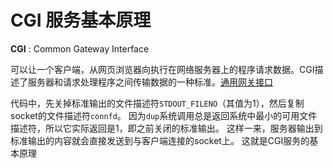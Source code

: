 # CGI 服务基本原理

**CGI** : Common Gateway Interface

可以让一个客户端，从网页浏览器向执行在网络服务器上的程序请求数据。CGI描述了服务器和请求处理程序之间传输数据的一种标准。[通用网关接口](https://zh.wikipedia.org/wiki/%E9%80%9A%E7%94%A8%E7%BD%91%E5%85%B3%E6%8E%A5%E5%8F%A3)

代码中，先关掉标准输出的文件描述符`STDOUT_FILENO`（其值为1），然后复制socket的文件描述符`connfd`。
因为`dup`系统调用总是返回系统中最小的可用文件描述符，所以它实际返回是1，即之前关闭的标准输出。
这样一来，服务器输出到标准输出的内容就会直接发送到与客户端连接的socket上。
这就是CGI服务的基本原理
